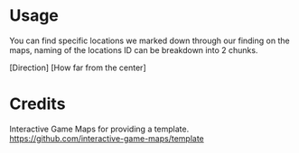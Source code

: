 # Usage
You can find specific locations we marked down through our finding on the maps, naming of the locations ID can be breakdown into 2 chunks.

[Direction] [How far from the center]

# Credits
Interactive Game Maps for providing a template.
https://github.com/interactive-game-maps/template
